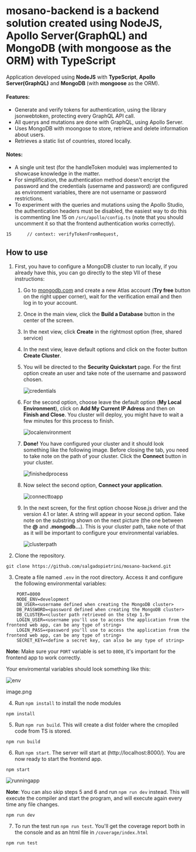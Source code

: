 # mosano-backend is a backend solution created using NodeJS, Apollo Server(GraphQL) and MongoDB (with mongoose as the ORM) with TypeScript

Application developed using **NodeJS** with **TypeScript**, **Apollo Server(GraphQL)** and **MongoDB** (with **mongoose** as the ORM).

#### Features:

- Generate and verify tokens for authentication, using the library jsonwebtoken, protecting every GraphQL API call.
- All querys and mutations are done with GraphQL, using Apollo Server.
- Uses MongoDB with moongose to store, retrieve and delete information about users.
- Retrieves a static list of countries, stored locally.

#### Notes:

- A single unit test (for the handleToken module) was implemented to showcase knowledge in the matter.
- For simplification, the authentication method doesn't encript the password and the credentials (username and password) are configured as environment variables, there are not username or password restrictions.
- To experiment with the queries and mutations using the Apollo Studio, the authentication headers must be disabled, the easiest way to do this is commenting line 15 on `/src/apollo/config.ts` (note that you should uncomment it so that the frontend authentication works correctly).

```
15      // context: verifyTokenFromRequest,
```

## How to use

1. First, you have to configure a MongoDB cluster to run locally, if you already have this, you can go directly to the step VII of these instructions:

   1. Go to [mongodb.com](https://www.mongodb.com/) and create a new Atlas account (**Try free** button on the right upper corner), wait for the verification email and then log in to your account.
   2. Once in the main view, click the **Build a Database** button in the center of the screen.

   3. In the next view, click **Create** in the rightmost option (free, shared service)

   4. In the next view, leave default options and click on the footer button **Create Cluster**.

   5. You will be directed to the **Security Quickstart** page. For the first option create an user and take note of the username and password chosen.

      ![credentials](/assets/credentials.png)

   6. For the second option, choose leave the default option (**My Local Environment**), click on **Add My Current IP Adress** and then on **Finish and Close**. You cluster will deploy, you might have to wait a few minutes for this process to finish.

      ![localenvironment](/assets/localenvironment.png)

   7. **Done!** You have configured your cluster and it should look something like the following image. Before closing the tab, you need to take note on the path of your cluster. Click the **Connect** button in your cluster.

      ![finishedprocess](/assets/finishedprocess.png)

   8. Now select the second option, **Connect your application**.

      ![connecttoapp](/assets/connecttoapp.png)

   9. In the next screen, for the first option choose Nose.js driver and the version 4.1 or later. A string will appear in your second option. Take note on the substring shown on the next picture (the one between the **@** and **.mongodb...**). This is your cluster path, take note of that as it will be important to configure your environmental variables.

      ![clusterpath](/assets/clusterpath.png)

2. Clone the repository.

```
git clone https://github.com/salgadopietrini/mosano-backend.git
```

3. Create a file named `.env` in the root directory. Access it and configure the following environmental variables:

```
    PORT=8000
    NODE_ENV=development
    DB_USER=<username defined when creating the MongoDB cluster>
    DB_PASSWORD=<password defined when creating the MongoDB cluster>
    DB_CLUSTER=<cluster path retrieved on the step 1.9>
    LOGIN_USER=<username you'll use to access the application from the frontend web app, can be any type of string>
    LOGIN_PASS=<password you'll use to access the application from the frontend web app, can be any type of string>
    SECRET_KEY=<define a secret key, can also be any type of string>
```

**Note:** Make sure your `PORT` variable is set to `8000`, it's important for the frontend app to work correctly.

Your enviromental variables should look something like this:

![env](/assets/env.png)

image.png

4. Run `npm install` to install the node modules

```
npm install
```

5. Run `npm run build`. This will create a dist folder where the cmopiled code from TS is stored.

```
npm run build
```

6. Run `npm start`. The server will start at (http://localhost:8000/). You are now ready to start the frontend app.

```
npm start
```

![runningapp](/assets/runningapp.png)

**Note**: You can also skip steps 5 and 6 and run `npm run dev` instead. This will execute the compiler and start the program, and will execute again every time any file changes.

```
npm run dev
```

7. To run the test run `npm run test`. You'll get the coverage report both in the console and as an html file in `/coverage/index.html`

```
npm run test
```
